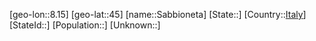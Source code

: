 ﻿---
location: [45,8.15]
type: City
tags:
- geo/City


SpocWebEntityId: 33865
isDeleted: false
confidential: public

---
[geo-lon::8.15]
[geo-lat::45]
[name::Sabbioneta]
[State::]
[Country::[Italy](geo/Continent/Europe/Italy.md)]
[StateId::]
[Population::]
[Unknown::]

